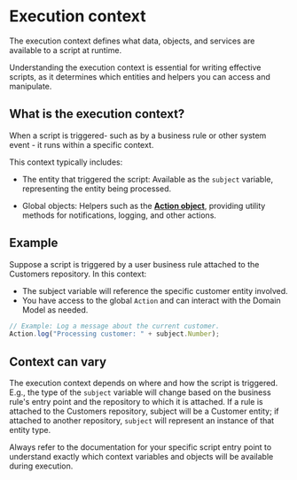 # Execution context

The execution context defines what data, objects, and services are available to a script at runtime.

Understanding the execution context is essential for writing effective scripts, as it determines which entities and helpers you can access and manipulate.

## What is the execution context?

When a script is triggered- such as by a business rule or other system event - it runs within a specific context.

This context typically includes:

- The entity that triggered the script:
Available as the `subject` variable, representing the entity being processed.

- Global objects:
Helpers such as the **[Action object](../global-action-object/index.md)**, providing utility methods for notifications, logging, and other actions.

## Example

Suppose a script is triggered by a user business rule attached to the Customers repository. In this context:

- The subject variable will reference the specific customer entity involved.
- You have access to the global `Action` and can interact with the Domain Model as needed.

```js
// Example: Log a message about the current customer.
Action.log("Processing customer: " + subject.Number);
```

## Context can vary

The execution context depends on where and how the script is triggered.
E.g., the type of the `subject` variable will change based on the business rule's entry point and the repository to which it is attached. If a rule is attached to the Customers repository, subject will be a Customer entity; if attached to another repository, `subject` will represent an instance of that entity type.

Always refer to the documentation for your specific script entry point to understand exactly which context variables and objects will be available during execution.